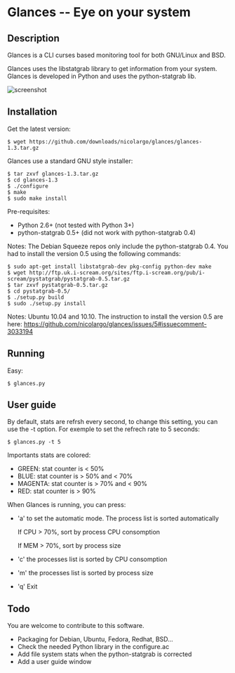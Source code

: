 Glances -- Eye on your system
=============================

## Description

Glances is a CLI curses based monitoring tool for both GNU/Linux and BSD.

Glances uses the libstatgrab library to get information from your system.
Glances is developed in Python and uses the python-statgrab lib.

![screenshot](https://github.com/nicolargo/glances/raw/master/screenshot.png)

## Installation

Get the latest version:

	$ wget https://github.com/downloads/nicolargo/glances/glances-1.3.tar.gz

Glances use a standard GNU style installer:

	$ tar zxvf glances-1.3.tar.gz
	$ cd glances-1.3
	$ ./configure
	$ make
	$ sudo make install

Pre-requisites:

* Python 2.6+ (not tested with Python 3+)
* python-statgrab 0.5+ (did not work with python-statgrab 0.4)

Notes: The Debian Squeeze repos only include the python-statgrab 0.4.
You had to install the version 0.5 using the following commands:

	$ sudo apt-get install libstatgrab-dev pkg-config python-dev make
	$ wget http://ftp.uk.i-scream.org/sites/ftp.i-scream.org/pub/i-scream/pystatgrab/pystatgrab-0.5.tar.gz
	$ tar zxvf pystatgrab-0.5.tar.gz
	$ cd pystatgrab-0.5/
	$ ./setup.py build
	$ sudo ./setup.py install

Notes: Ubuntu 10.04 and 10.10.
The instruction to install the version 0.5 are here: https://github.com/nicolargo/glances/issues/5#issuecomment-3033194

## Running

Easy:

	$ glances.py

## User guide

By default, stats are refrsh every second, to change this setting, you can
use the -t option. For exemple to set the refrech rate to 5 seconds:

	$ glances.py -t 5

Importants stats are colored:

* GREEN:   stat counter is < 50%
* BLUE:    stat counter is > 50% and < 70%
* MAGENTA: stat counter is > 70% and < 90%
* RED:     stat counter is > 90%

When Glances is running, you can press:

* 'a' to set the automatic mode. The process list is sorted automatically

    If CPU > 70%, sort by process CPU consomption

    If MEM > 70%, sort by process size

* 'c' the processes list is sorted by CPU consomption
* 'm' the processes list is sorted by process size
* 'q' Exit

## Todo

You are welcome to contribute to this software.

* Packaging for Debian, Ubuntu, Fedora, Redhat, BSD...
* Check the needed Python library in the configure.ac
* Add file system stats when the python-statgrab is corrected
* Add a user guide window
